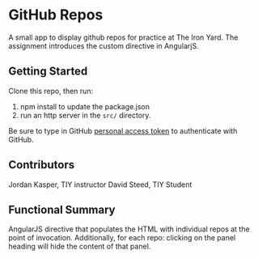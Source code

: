 
# GitHub Repos

A small app to display github repos for practice at The Iron Yard.  The assignment introduces the custom directive in AngularjS.

## Getting Started

Clone this repo, then run:

1.  npm install to update the package.json
2.  run an http server in the `src/` directory.

Be sure to type in GitHub [personal access token](https://github.com/settings/tokens) to authenticate with GitHub.

## Contributors
Jordan Kasper, TIY instructor
David Steed, TIY Student

## Functional Summary
AngularJS directive that populates the HTML with individual repos at the point of invocation.  Additionally, for each repo: clicking on the panel heading will hide the content of that panel.


